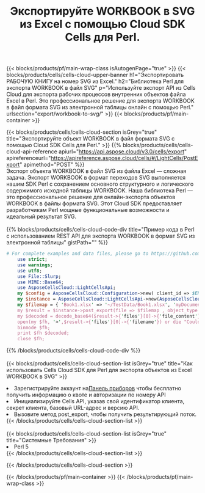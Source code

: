 ﻿---
title:  Экспортируйте WORKBOOK в SVG из Excel с помощью Cloud SDK Cells для Perl.
description:  Aspose.Cells Cloud REST API поддерживает экспорт файлов формата {0} в {1} с помощью {2}.
---
{{< blocks/products/pf/main-wrap-class isAutogenPage="true" >}}
{{< blocks/products/cells/cells-cloud-upper-banner h1="Экспортировать РАБОЧУЮ КНИГУ на номер SVG из Excel." h2="Библиотека Perl для экспорта WORKBOOK в файл SVG" p="Используйте экспорт API из Cells Cloud для экспорта рабочих процессов внутренних объектов файла Excel в Perl. Это профессиональное решение для экспорта WORKBOOK в файл формата SVG из электронной таблицы онлайн с помощью Perl." urlsection="export/workbook-to-svg/" >}}
{{< blocks/products/pf/main-container >}}

{{< blocks/products/cells/cells-cloud-section isGrey="true" title="Экспортируйте объект WORKBOOK в файл формата SVG с помощью Cloud SDK Cells для Perl." >}}
{{% blocks/products/cells/cells-cloud-api-reference apiurl="https://api.aspose.cloud/v3.0/cells/export" apireferenceurl="https://apireference.aspose.cloud/cells/#/LightCells/PostExport" apimethod="POST" %}}
<br/>
Экспорт объекта WORKBOOK в файл SVG из файла Excel — сложная задача. Экспорт WORKBOOK в формат переходов SVG выполняется нашим SDK Perl с сохранением основного структурного и логического содержимого исходной таблицы WORKBOOK. Наша библиотека Perl — это профессиональное решение для онлайн-экспорта объектов WORKBOOK в файлы формата SVG. Этот Cloud SDK предоставляет разработчикам Perl мощные функциональные возможности и идеальный результат SVG.
<br/>
<br/>
{{% blocks/products/cells/cells-cloud-code-div title="Пример кода в Perl с использованием REST API для экспорта WORKBOOK в формат SVG из электронной таблицы" gistPath="" %}}
  
```perl
# For complete examples and data files, please go to https://github.com/aspose-cells-cloud/aspose-cells-cloud-perl/
    use strict;
    use warnings;
    use utf8; 
    use File::Slurp;
    use MIME::Base64;
    use AsposeCellsCloud::LightCellsApi;
    my $config = AsposeCellsCloud::Configuration->new( client_id => $ENV{'ProductClientId'}, client_secret => $ENV{'ProductClientSecret'});
    my $instance = AsposeCellsCloud::LightCellsApi->new(AsposeCellsCloud::ApiClient->new( $config));
    my $filemap = { 'Book1.xlsx' => '~/TestData/Book1.xlsx', 'myDocument.xlsx' => ~/TestData/myDocument.xlsx'};
    my $result = $instance->post_export(file => $filemap , object_type => 'workbook',format => 'svg');
    my $decoded = decode_base64($result->{'files'}[0]->{'file_content'});
    open(my $fh, '>',$result->{'files'}[0]->{'filename'}) or die "Could not open file!";
    binmode $fh;
    print $fh $decoded;
    close $fh;
```
   
{{% /blocks/products/cells/cells-cloud-code-div %}}
<br/>
<br/>
{{< blocks/products/cells/cells-cloud-section-list isGrey="true" title="Как использовать Cells Cloud SDK для Perl для экспорта объектов из Excel WORKBOOK в SVG" >}}
<li> Зарегистрируйте аккаунт на<a href="https://dashboard.aspose.cloud/">Панель приборов</a> чтобы бесплатно получить информацию о квоте и авторизации по номеру API</li>
<li>Инициализируйте Cells API, указав свой идентификатор клиента, секрет клиента, базовый URL-адрес и версию API.</li>
<li>Вызовите метод post_export, чтобы получить результирующий поток.</li>
{{< /blocks/products/cells/cells-cloud-section-list >}}
<br/>
<br/>
{{< blocks/products/cells/cells-cloud-section-list isGrey="true" title="Системные Требования" >}}
<li>Perl 5</li>
{{< /blocks/products/cells/cells-cloud-section-list >}}

{{< /blocks/products/cells/cells-cloud-section >}}

{{< /blocks/products/pf/main-container >}}
{{< /blocks/products/pf/main-wrap-class >}}
